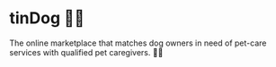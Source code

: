 # tinDog 🐶💼

The online marketplace that matches dog owners in need of pet-care services with qualified pet caregivers. 🐾🤝
